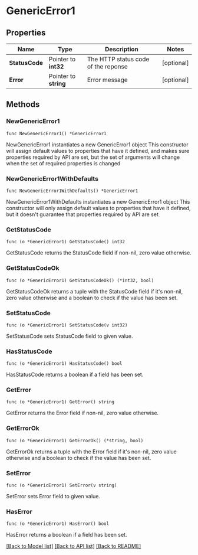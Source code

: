 # GenericError1

## Properties

Name | Type | Description | Notes
------------ | ------------- | ------------- | -------------
**StatusCode** | Pointer to **int32** | The HTTP status code of the reponse | [optional] 
**Error** | Pointer to **string** | Error message | [optional] 

## Methods

### NewGenericError1

`func NewGenericError1() *GenericError1`

NewGenericError1 instantiates a new GenericError1 object
This constructor will assign default values to properties that have it defined,
and makes sure properties required by API are set, but the set of arguments
will change when the set of required properties is changed

### NewGenericError1WithDefaults

`func NewGenericError1WithDefaults() *GenericError1`

NewGenericError1WithDefaults instantiates a new GenericError1 object
This constructor will only assign default values to properties that have it defined,
but it doesn't guarantee that properties required by API are set

### GetStatusCode

`func (o *GenericError1) GetStatusCode() int32`

GetStatusCode returns the StatusCode field if non-nil, zero value otherwise.

### GetStatusCodeOk

`func (o *GenericError1) GetStatusCodeOk() (*int32, bool)`

GetStatusCodeOk returns a tuple with the StatusCode field if it's non-nil, zero value otherwise
and a boolean to check if the value has been set.

### SetStatusCode

`func (o *GenericError1) SetStatusCode(v int32)`

SetStatusCode sets StatusCode field to given value.

### HasStatusCode

`func (o *GenericError1) HasStatusCode() bool`

HasStatusCode returns a boolean if a field has been set.

### GetError

`func (o *GenericError1) GetError() string`

GetError returns the Error field if non-nil, zero value otherwise.

### GetErrorOk

`func (o *GenericError1) GetErrorOk() (*string, bool)`

GetErrorOk returns a tuple with the Error field if it's non-nil, zero value otherwise
and a boolean to check if the value has been set.

### SetError

`func (o *GenericError1) SetError(v string)`

SetError sets Error field to given value.

### HasError

`func (o *GenericError1) HasError() bool`

HasError returns a boolean if a field has been set.


[[Back to Model list]](../README.md#documentation-for-models) [[Back to API list]](../README.md#documentation-for-api-endpoints) [[Back to README]](../README.md)


